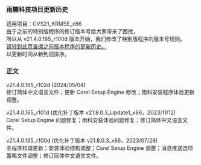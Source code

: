 ### 雨糖科技项目更新历史
适用项目：CVS21_KRMSE_x86<br>
由于之前的特别版程序的修订版本号给大家带来了困扰，<br>
所以从 v21.4.0.165_r100d 版本开始，我们修改了特别版程序的版本号规则。<br>
[请转到此页查阅之前版本程序的更新历史。](https://github.com/RainCandyTech/RCProject_UpdateHistory/blob/main/CVS21_KRMSE_Legacy.md)<br>
以更新时间从新到旧排序。
### 正文
v21.4.0.165_r102d (2024/05/04)<br>
修订简体中文语言文件；更新 Corel Setup Engine 修改；雨科安装程序体验更新调整。

v21.4.0.165_r101d (优化补丁版本 v21.8.0.3_Update1_x86，2023/11/12)<br>
Corel Setup Engine 问题修复；雨科安装体验问题修复；修订简体中文语言文件。

v21.4.0.165_r100d (优化补丁版本 v21.8.0.3_x86，2023/07/29)<br>
主程序和谐更新；安装体验结构调整；Corel Setup Engine 调整；消息推送选项策略文件调整；修订简体中文语言文件。
